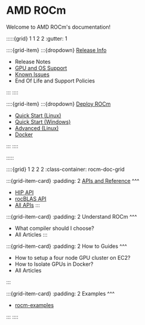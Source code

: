 # AMD ROCm

Welcome to AMD ROCm's documentation!

:::::{grid} 1 1 2 2
:gutter: 1

::::{grid-item}
:::{dropdown} [Release Info](release)

- Release Notes
- [GPU and OS Support](gpu_os_support)
- [Known Issues](https://github.com/RadeonOpenCompute/ROCm/labels/Verified%20Issue)
- End Of Life and Support Policies

:::
::::

::::{grid-item}
:::{dropdown} [Deploy ROCm](deploy)

- [Quick Start (Linux)](quick_start)
- [Quick Start (Windows)](hip_sdk_install_win/hip_sdk_install_win)
- [Advanced (Linux)](deploy/advanced)
- [Docker](deploy/docker)

:::
::::

:::::

::::{grid} 1 2 2 2
:class-container: rocm-doc-grid

:::{grid-item-card}
:padding: 2
[APIs and Reference](https://example.com)
^^^

- [HIP API](https://cgmb-hip.readthedocs.io/en/sphinx/index.html)
- [rocBLAS API](https://rocmdocs.amd.com/projects/rocblas/en/latest/)
- [All APIs](https://example.com)
:::

:::{grid-item-card}
:padding: 2
Understand ROCm
^^^

- What compiler should I choose?
- All Articles
:::

:::{grid-item-card}
:padding: 2
How to Guides
^^^

- How to setup a four node GPU cluster on EC2?
- How to Isolate GPUs in Docker?
- All Articles

:::

:::{grid-item-card}
:padding: 2
Examples
^^^

- [rocm-examples](https://github.com/amd/rocm-examples)

:::
::::
